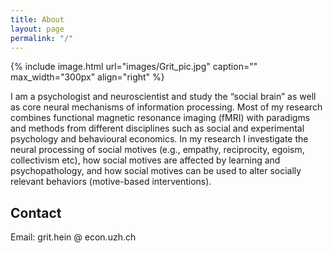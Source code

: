 ```yaml
---
title: About
layout: page
permalink: "/"
---
```

{% include image.html url="images/Grit_pic.jpg" caption="" max_width="300px" align="right" %}

I am a psychologist and neuroscientist and study the “social brain” as well as core neural mechanisms of information processing. Most of my research combines functional magnetic resonance imaging (fMRI) with paradigms and methods from different disciplines such as social and experimental psychology and behavioural economics. In my research I investigate the neural processing of social motives (e.g., empathy, reciprocity, egoism, collectivism etc), how social motives are affected by learning and psychopathology, and how social motives can be used to alter socially relevant behaviors (motive-based interventions).

## Contact

Email: grit.hein @ econ.uzh.ch

[](mailto:grit.hein@gmail.com)